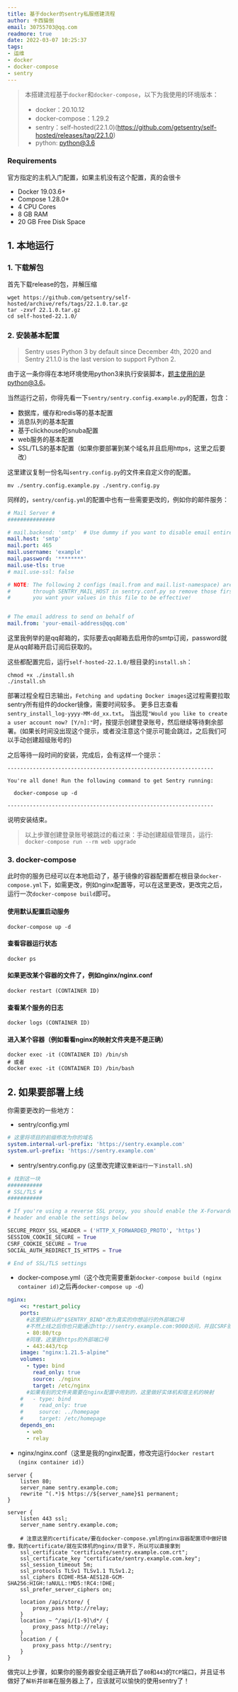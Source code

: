 ```yaml
---
title: 基于docker的sentry私服搭建流程
author: 卡西猫倒
email: 30755703@qq.com
readmore: true
date: 2022-03-07 10:25:37
tags:
- 运维
- docker
- docker-compose
- sentry
---
```


> 本搭建流程基于`docker`和`docker-compose`，以下为我使用的环境版本：
> - docker：20.10.12
> - docker-compose：1.29.2
> - sentry：self-hosted(22.1.0)(https://github.com/getsentry/self-hosted/releases/tag/22.1.0)
> - python: python@3.6

### Requirements

官方指定的主机入门配置，如果主机没有这个配置，真的会很卡

* Docker 19.03.6+
* Compose 1.28.0+
* 4 CPU Cores
* 8 GB RAM
* 20 GB Free Disk Space

## 1. 本地运行

### 1. 下载解包

首先下载release的包，并解压缩

```shell
wget https://github.com/getsentry/self-hosted/archive/refs/tags/22.1.0.tar.gz
tar -zxvf 22.1.0.tar.gz
cd self-hosted-22.1.0/
```

### 2. 安装基本配置

> Sentry uses Python 3 by default since December 4th, 2020 and Sentry 21.1.0 is the last version to support Python 2.

由于这一条你得在本地环境使用python3来执行安装脚本，题主使用的是python@3.6。

当然运行之前，你得先看一下`sentry/sentry.config.example.py`的配置，包含：

- 数据库，缓存和redis等的基本配置
- 消息队列的基本配置
- 基于clickhouse的snuba配置
- web服务的基本配置
- SSL/TLS的基本配置（如果你要部署到某个域名并且启用https，这里之后要改）

这里建议复制一份名叫`sentry.config.py`的文件来自定义你的配置。

```shell
mv ./sentry.config.example.py ./sentry.config.py
```

同样的，`sentry/config.yml`的配置中也有一些需要更改的，例如你的邮件服务：

```yml
# Mail Server #
###############

# mail.backend: 'smtp'  # Use dummy if you want to disable email entirely
mail.host: 'smtp'
mail.port: 465
mail.username: 'example'
mail.password: '********'
mail.use-tls: true
# mail.use-ssl: false

# NOTE: The following 2 configs (mail.from and mail.list-namespace) are set
#       through SENTRY_MAIL_HOST in sentry.conf.py so remove those first if
#       you want your values in this file to be effective!


# The email address to send on behalf of
mail.from: 'your-email-address@qq.com'
```

这里我例举的是qq邮箱的，实际要去qq邮箱去启用你的smtp订阅，password就是从qq邮箱开启订阅后获取的。

这些都配置完后，运行`self-hosted-22.1.0/`根目录的`install.sh`：

```shell
chmod +x ./install.sh
./install.sh
```

部署过程全程日志输出，`Fetching and updating Docker images`这过程需要拉取sentry所有组件的docker镜像，需要时间较多。
更多日志查看`sentry_install_log-yyyy-MM-dd_xx.txt`。
当出现`"Would you like to create a user account now? [Y/n]:"`时，按提示创建登录账号，然后继续等待剩余部署。(如果长时间没出现这个提示，或者没注意这个提示可能会跳过，之后我们可以手动创建超级账号的)

之后等待一段时间的安装，完成后，会有这样一个提示：

```shell
-----------------------------------------------------------------

You're all done! Run the following command to get Sentry running:

  docker-compose up -d

-----------------------------------------------------------------

```

说明安装结束。

> 以上步骤创建登录账号被跳过的看过来：手动创建超级管理员，运行: `docker-compose run --rm web upgrade`

### 3. docker-compose

此时你的服务已经可以在本地启动了，基于镜像的容器配置都在根目录`docker-compose.yml`下，如需更改，例如nginx配置等，可以在这里更改，更改完之后，运行一次`docker-compose build`即可。

#### 使用默认配置启动服务
```shell
docker-compose up -d
```

#### 查看容器运行状态
```shell
docker ps
```

#### 如果更改某个容器的文件了，例如nginx/nginx.conf
```shell
docker restart (CONTAINER ID)
```

#### 查看某个服务的日志
```shell
docker logs (CONTAINER ID)
```

#### 进入某个容器（例如看看nginx的映射文件夹是不是正确）
```shell
docker exec -it (CONTAINER ID) /bin/sh
# 或者
docker exec -it (CONTAINER ID) /bin/bash
```

## 2. 如果要部署上线

你需要更改的一些地方：

- sentry/config.yml

```yml
# 这里将项目的前缀修改为你的域名
system.internal-url-prefix: 'https://sentry.example.com'
system.url-prefix: 'https://sentry.example.com'
```

- sentry/sentry.config.py (这里改完建议`重新运行一下install.sh`)

```py
# 找到这一块
###########
# SSL/TLS #
###########

# If you're using a reverse SSL proxy, you should enable the X-Forwarded-Proto
# header and enable the settings below

SECURE_PROXY_SSL_HEADER = ('HTTP_X_FORWARDED_PROTO', 'https')
SESSION_COOKIE_SECURE = True
CSRF_COOKIE_SECURE = True
SOCIAL_AUTH_REDIRECT_IS_HTTPS = True

# End of SSL/TLS settings
```

- docker-compose.yml（这个改完需要重新`docker-compose build (nginx container id)`之后再`docker-compose up -d`）

```yml
nginx:
    <<: *restart_policy
    ports:
      #这里把默认的"$SENTRY_BIND"改为真实的你想运行的外部端口号
      #不然上线之后你也只能通过http://sentry.example.com:9000访问，并且CSRF验证会认为你不是来自同域的请求
      - 80:80/tcp
      #同理，这里是https的外部端口号
      - 443:443/tcp
    image: "nginx:1.21.5-alpine"
    volumes:
      - type: bind
        read_only: true
        source: ./nginx
        target: /etc/nginx
      #如果有别的文件夹需要在nginx配置中用到的，这里做好实体机和宿主机的映射
    #   - type: bind
    #     read_only: true
    #     source: ../homepage
    #     target: /etc/homepage
    depends_on:
      - web
      - relay
```

- nginx/nginx.conf（这里是我的nginx配置，修改完运行`docker restart (nginx container id)`）

```nginxconf
server {
    listen 80;
    server_name sentry.example.com;
    rewrite ^(.*)$ https://${server_name}$1 permanent;
}

server {
    listen 443 ssl;
    server_name sentry.example.com;

    # 注意这里的certificate/要在docker-compose.yml的nginx容器配置项中做好镜像，我的certificate/就在实体机的nginx/目录下，所以可以直接拿到
    ssl_certificate "certificate/sentry.example.com.crt";
    ssl_certificate_key "certificate/sentry.example.com.key";
    ssl_session_timeout 5m;
    ssl_protocols TLSv1 TLSv1.1 TLSv1.2;
    ssl_ciphers ECDHE-RSA-AES128-GCM-SHA256:HIGH:!aNULL:!MD5:!RC4:!DHE;
    ssl_prefer_server_ciphers on;

    location /api/store/ {
        proxy_pass http://relay;
    }
    location ~ ^/api/[1-9]\d*/ {
        proxy_pass http://relay;
    }
    location / {
        proxy_pass http://sentry;
    }
}
```

做完以上步骤，如果你的服务器安全组正确开启了`80`和`443`的`TCP`端口，并且证书做好了`解析`并`部署`在服务器上了，应该就可以愉快的使用sentry了！








